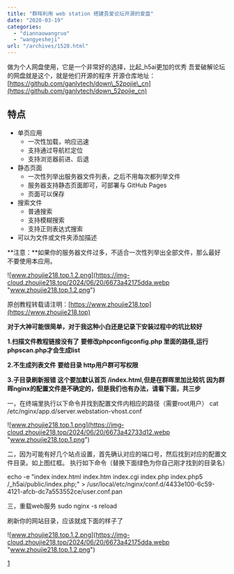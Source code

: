 ```yaml
---
title: "群晖利用 web station 搭建吾爱论坛开源的爱盘"
date: "2020-03-19"
categories: 
  - "diannaowangruo"
  - "wangyesheji"
url: "/archives/1528.html"
---
```


做为个人网盘使用，它是一个非常好的选择，比起\_h5ai更加的优秀 吾爱破解论坛的网盘就是这个，就是他们开源的程序 开源仓库地址：[](https://github.com/ganlvtech/down_52pojie_cn)[https://github.com/ganlvtech/down\_52pojie\_cn](https://github.com/ganlvtech/down_52pojie_cn)

## 特点

- 单页应用
    - 一次性加载，响应迅速
    - 支持通过导航栏定位
    - 支持浏览器前进、后退
- 静态页面
    - 一次性列举出服务器文件列表，之后不用每次都列举文件
    - 服务器支持静态页面即可，可部署与 GitHub Pages
    - 页面可以保存
- 搜索文件
    - 普通搜索
    - 支持模糊搜索
    - 支持正则表达式搜索
- 可以为文件或文件夹添加描述

**注意：**如果你的服务器文件过多，不适合一次性列举出全部文件，那么最好不要使用本应用。

![www.zhoujie218.top.1.2.png](https://img-cloud.zhoujie218.top/2024/06/20/6673a42175dda.webp "www.zhoujie218.top.1.2.png")

原创教程转载请注明：[](https://www.zhoujie218.top)[https://www.zhoujie218.top](https://www.zhoujie218.top)

**对于大神可能很简单，对于我这种小白还是记录下安装过程中的坑比较好**

**1.扫描文件教程链接没有了** **要修改phpconfigconfig.php 里面的路径,运行phpscan.php才会生成list**

**2.不生成列表文件** **要给目录 http用户群可写权限**

**3.子目录刷新报错** **这个要加默认首页 /index.html,但是在群晖里加比较坑** **因为群晖nginx的配置文件是不确定的，但是我们也有办法，请看下面，共三步**

一，在终端里执行以下命令并找到配置文件内相应的路径（需要root用户） cat /etc/nginx/app.d/server.webstation-vhost.conf

![www.zhoujie218.top.1.png](https://img-cloud.zhoujie218.top/2024/06/20/6673a42733d12.webp "www.zhoujie218.top.1.png")

二，因为可能有好几个站点设置，首先确认对应的端口号，然后找到对应的配置文件目录。如上图红框。 执行如下命令（替换下面绿色为你自己刚才找到的目录名）

echo -e "index index.html index.htm index.cgi index.php index.php5 /\_h5ai/public/index.php;" > /usr/local/etc/nginx/conf.d/4433e100-6c59-4121-afcb-dc7a553552ce/user.conf.pan

三，重载web服务 sudo nginx -s reload

刷新你的网站目录，应该就成下面的样子了

![www.zhoujie218.top.1.2.png](https://img-cloud.zhoujie218.top/2024/06/20/6673a42175dda.webp "www.zhoujie218.top.1.2.png")

[1](https://www.lanzous.com/iafr5pc)
